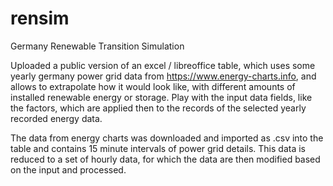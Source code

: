 # rensim
Germany Renewable Transition Simulation

Uploaded a public version of an excel / libreoffice table, which uses some yearly germany power grid data from https://www.energy-charts.info, and allows to extrapolate how it would look like, with different amounts of installed renewable energy or storage.
Play with the input data fields, like the factors, which are applied then to the records of the selected yearly recorded energy data.

The data from energy charts was downloaded and imported as .csv into the table and contains 15 minute intervals of power grid details. This data is reduced to a set of hourly data, for which the data are then modified based on the input and processed.
